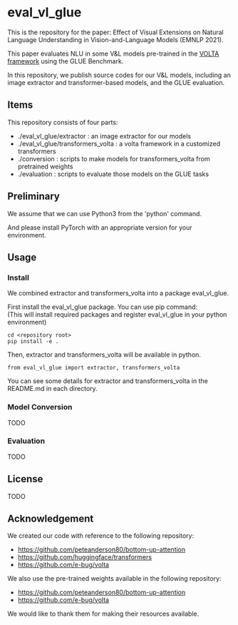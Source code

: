 # eval_vl_glue

This is the repository for the paper: Effect of Visual Extensions on Natural Language Understanding in Vision-and-Language Models (EMNLP 2021).

This paper evaluates NLU in some V&L models pre-trained in the [VOLTA framework](https://github.com/e-bug/volta) using the GLUE Benchmark.

In this repository, we publish source codes for our V&L models, including an image extractor and transformer-based models, and the GLUE evaluation.

## Items

This repository consists of four parts:
- ./eval_vl_glue/extractor : an image extractor for our models
- ./eval_vl_glue/transformers_volta : a volta framework in a customized transformers
- ./conversion : scripts to make models for transformers_volta from pretrained weights
- ./evaluation : scripts to evaluate those models on the GLUE tasks


## Preliminary

We assume that we can use Python3 from the 'python' command.

And please install PyTorch with an appropriate version for your environment.


## Usage

### Install

We combined extractor and transformers_volta into a package eval_vl_glue.

First install the eval_vl_glue package.
You can use pip command:   
(This will install required packages and register eval_vl_glue in your python environment)
```
cd <repository root>
pip install -e .
```

Then, extractor and transformers_volta will be available in python.
```
from eval_vl_glue import extractor, transformers_volta
```

You can see some details for extractor and transformers_volta in the README.md in each directory.

### Model Conversion

TODO

### Evaluation 

TODO

## License

TODO

## Acknowledgement

We created our code with reference to the following repository:
- https://github.com/peteanderson80/bottom-up-attention
- https://github.com/huggingface/transformers
- https://github.com/e-bug/volta

We also use the pre-trained weights available in the following repository:
- https://github.com/peteanderson80/bottom-up-attention
- https://github.com/e-bug/volta

We would like to thank them for making their resources available.
